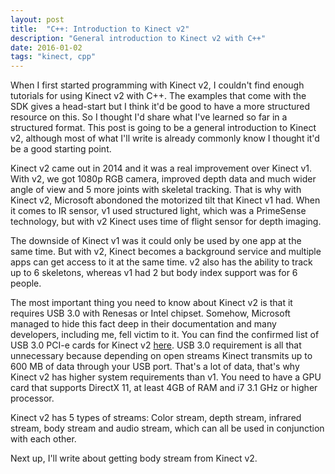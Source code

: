 ```yaml
---
layout: post
title:  "C++: Introduction to Kinect v2"
description: "General introduction to Kinect v2 with C++"
date: 2016-01-02
tags: "kinect, cpp"
---
```


When I first started programming with Kinect v2, I couldn't find enough tutorials for using Kinect v2 with C++. The examples that come with the SDK gives a head-start but I think it'd be good to have a more structured resource on this. So I thought I'd share what I've learned so far in a structured format. This post is going to be a general introduction to Kinect v2, although most of what I'll write is already commonly know I thought it'd be a good starting point.

Kinect v2 came out in 2014 and it was a real improvement over Kinect v1. With v2, we got 1080p RGB camera, improved depth data and much wider angle of view and 5 more joints with skeletal tracking. That is why with Kinect v2, Microsoft abondoned the motorized tilt that Kinect v1 had. When it comes to IR sensor, v1 used structured light, which was a PrimeSense technology, but with v2 Kinect uses time of flight sensor for depth imaging.

The downside of Kinect v1 was it could only be used by one app at the same time. But with v2, Kinect becomes a background service and multiple apps can get access to it at the same time. v2 also has the ability to track up to 6 skeletons, whereas v1 had 2 but body index support was for 6 people.

The most important thing you need to know about Kinect v2 is that it requires USB 3.0 with Renesas or Intel chipset. Somehow, Microsoft managed to hide this fact deep in their documentation and many developers, including me, fell victim to it. You can find the confirmed list of USB 3.0 PCI-e cards for Kinect v2 [here][kinect_usb_list]. USB 3.0 requirement is all that unnecessary because depending on open streams Kinect transmits up to 600 MB of data through your USB port. That's a lot of data, that's why Kinect v2 has higher system requirements than v1. You need to have a GPU card that supports DirectX 11, at least 4GB of RAM and i7 3.1 GHz or higher processor.

Kinect v2 has 5 types of streams: Color stream, depth stream, infrared stream, body stream and audio stream, which can all be used in conjunction with each other.

Next up, I'll write about getting body stream from Kinect v2.


[kinect_usb_list]: https://social.msdn.microsoft.com/Forums/en-US/bb379e8b-4258-40d6-92e4-56dd95d7b0bb/confirmed-list-of-usb-30-pcie-cardslaptopsconfigurations-which-work-for-kinect-v2-during?forum=kinectv2sdk

